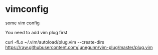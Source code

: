 # vimconfig
some vim config

You need to add vim plug first

curl -fLo ~/.vim/autoload/plug.vim --create-dirs https://raw.githubusercontent.com/junegunn/vim-plug/master/plug.vim
